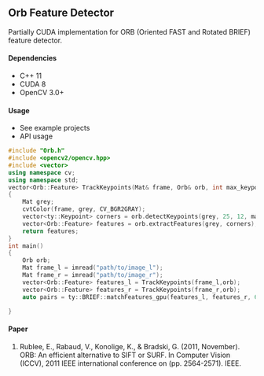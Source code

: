 ## Orb Feature Detector
Partially CUDA implementation for ORB (Oriented FAST and Rotated BRIEF) feature detector.


#### Dependencies 

* C++ 11
* CUDA 8
* OpenCV 3.0+


#### Usage
* See example projects
* API usage
```cpp
#include "Orb.h"
#include <opencv2/opencv.hpp>
#include <vector>
using namespace cv;
using namespace std;
vector<Orb::Feature> TrackKeypoints(Mat& frame, Orb& orb, int max_keypoints = 2048)
{
	Mat grey;
	cvtColor(frame, grey, CV_BGR2GRAY);
	vector<ty::Keypoint> corners = orb.detectKeypoints(grey, 25, 12, max_keypoints);
	vector<Orb::Feature> features = orb.extractFeatures(grey, corners);
	return features;
}
int main()
{
    Orb orb;
    Mat frame_l = imread("path/to/image_l");
    Mat frame_r = imread("path/to/image_r");
    vector<Orb::Feature> features_l = TrackKeypoints(frame_l,orb);
    vector<Orb::Feature> features_r = TrackKeypoints(frame_r,orb);
    auto pairs = ty::BRIEF::matchFeatures_gpu(features_l, features_r, 64);

}

```

#### Paper
1. Rublee, E., Rabaud, V., Konolige, K., & Bradski, G. (2011, November). ORB: An efficient alternative to SIFT or SURF. In Computer Vision (ICCV), 2011 IEEE international conference on (pp. 2564-2571). IEEE.
